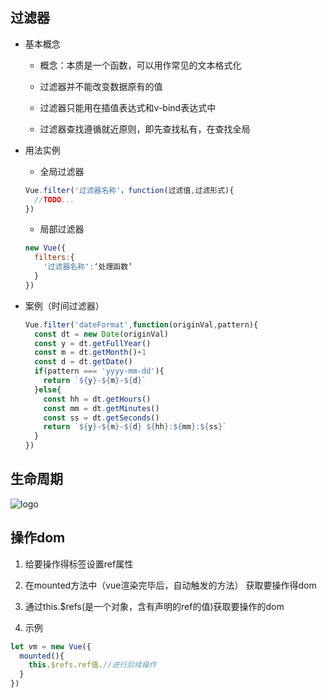 ## 过滤器

- 基本概念

  - 概念：本质是一个函数，可以用作常见的文本格式化

  - 过滤器并不能改变数据原有的值

  - 过滤器只能用在插值表达式和v-bind表达式中

  - 过滤器查找遵循就近原则，即先查找私有，在查找全局

- 用法实例
  - 全局过滤器
  ```javascript
  Vue.filter('过滤器名称'，function(过滤值,过滤形式){
    //TODO...
  })
  ```
  - 局部过滤器
  ```javascript
  new Vue({
    filters:{
      '过滤器名称':‘处理函数’
    }
  })
  ```
- 案例（时间过滤器）
  ```javascript
  Vue.filter('dateFormat',function(originVal,pattern){
    const dt = new Date(originVal)
    const y = dt.getFullYear()
    const m = dt.getMonth()+1
    const d = dt.getDate()
    if(pattern === 'yyyy-mm-dd'){
      return `${y}-${m}-${d}`
    }else{
      const hh = dt.getHours()
      const mm = dt.getMinutes()
      const ss = dt.getSeconds()
      return `${y}-${m}-${d} ${hh}:${mm}:${ss}`
    }
  })
  ```

## 生命周期
![logo](/asset/lifecycle.png)

## 操作dom

1. 给要操作得标签设置ref属性

2. 在mounted方法中（vue渲染完毕后，自动触发的方法） 获取要操作得dom

3. 通过this.$refs(是一个对象，含有声明的ref的值)获取要操作的dom

4. 示例
```javascript
let vm = new Vue({
  mounted(){
    this.$refs.ref值.//进行后续操作
  }
})
```
